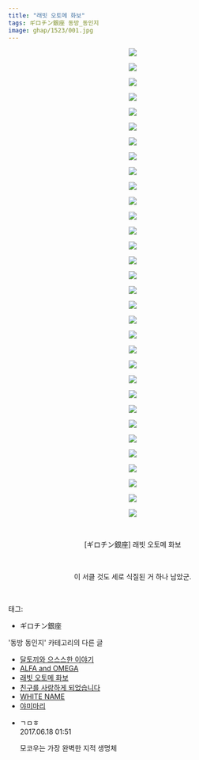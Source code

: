 ```yaml
---
title: "래빗 오토메 화보"
tags: ギロチン銀座 동방_동인지
image: ghap/1523/001.jpg
---
```

<div class="article">
<p style="text-align: center; clear: none; float: none;"><img src="{{ site.nasurl }}/ghap/1523/001.jpg"/></p>
<p style="text-align: center; clear: none; float: none;"><img src="{{ site.nasurl }}/ghap/1523/002.jpg"/></p>
<p style="text-align: center; clear: none; float: none;"><img src="{{ site.nasurl }}/ghap/1523/003.jpg"/></p>
<p style="text-align: center; clear: none; float: none;"><img src="{{ site.nasurl }}/ghap/1523/004.jpg"/></p>
<p style="text-align: center; clear: none; float: none;"><img src="{{ site.nasurl }}/ghap/1523/005.jpg"/></p>
<p style="text-align: center; clear: none; float: none;"><img src="{{ site.nasurl }}/ghap/1523/006.jpg"/></p>
<p style="text-align: center; clear: none; float: none;"><img src="{{ site.nasurl }}/ghap/1523/007.jpg"/></p>
<p style="text-align: center; clear: none; float: none;"><img src="{{ site.nasurl }}/ghap/1523/008.jpg"/></p>
<p style="text-align: center; clear: none; float: none;"><img src="{{ site.nasurl }}/ghap/1523/009.jpg"/></p>
<p style="text-align: center; clear: none; float: none;"><img src="{{ site.nasurl }}/ghap/1523/010.jpg"/></p>
<p style="text-align: center; clear: none; float: none;"><img src="{{ site.nasurl }}/ghap/1523/011.jpg"/></p>
<p style="text-align: center; clear: none; float: none;"><img src="{{ site.nasurl }}/ghap/1523/012.jpg"/></p>
<p style="text-align: center; clear: none; float: none;"><img src="{{ site.nasurl }}/ghap/1523/013.jpg"/></p>
<p style="text-align: center; clear: none; float: none;"><img src="{{ site.nasurl }}/ghap/1523/014.jpg"/></p>
<p style="text-align: center; clear: none; float: none;"><img src="{{ site.nasurl }}/ghap/1523/015.jpg"/></p>
<p style="text-align: center; clear: none; float: none;"><img src="{{ site.nasurl }}/ghap/1523/016.jpg"/></p>
<p style="text-align: center; clear: none; float: none;"><img src="{{ site.nasurl }}/ghap/1523/017.jpg"/></p>
<p style="text-align: center; clear: none; float: none;"><img src="{{ site.nasurl }}/ghap/1523/018.jpg"/></p>
<p style="text-align: center; clear: none; float: none;"><img src="{{ site.nasurl }}/ghap/1523/019.jpg"/></p>
<p style="text-align: center; clear: none; float: none;"><img src="{{ site.nasurl }}/ghap/1523/020.jpg"/></p>
<p style="text-align: center; clear: none; float: none;"><img src="{{ site.nasurl }}/ghap/1523/021.jpg"/></p>
<p style="text-align: center; clear: none; float: none;"><img src="{{ site.nasurl }}/ghap/1523/022.jpg"/></p>
<p style="text-align: center; clear: none; float: none;"><img src="{{ site.nasurl }}/ghap/1523/023.jpg"/></p>
<p style="text-align: center; clear: none; float: none;"><img src="{{ site.nasurl }}/ghap/1523/024.jpg"/></p>
<p style="text-align: center; clear: none; float: none;"><img src="{{ site.nasurl }}/ghap/1523/025.jpg"/></p>
<p style="text-align: center; clear: none; float: none;"><img src="{{ site.nasurl }}/ghap/1523/026.jpg"/></p>
<p style="text-align: center; clear: none; float: none;"><img src="{{ site.nasurl }}/ghap/1523/027.jpg"/></p>
<p style="text-align: center; clear: none; float: none;"><img src="{{ site.nasurl }}/ghap/1523/028.jpg"/></p>
<p style="text-align: center; clear: none; float: none;"><img src="{{ site.nasurl }}/ghap/1523/029.jpg"/></p>
<p style="text-align: center; clear: none; float: none;"><img src="{{ site.nasurl }}/ghap/1523/030.jpg"/></p>
<p style="text-align: center; clear: none; float: none;"><img src="{{ site.nasurl }}/ghap/1523/031.jpg"/></p>
<p style="text-align: center; clear: none; float: none;"><img src="{{ site.nasurl }}/ghap/1523/032.jpg"/></p>
<p style="text-align: center; clear: none; float: none;"><br/></p>
<p style="text-align: center; clear: none; float: none;">[ギロチン銀座] 래빗 오토메 화보</p>
<p style="text-align: center; clear: none; float: none;"><br/></p>
<p style="text-align: center; clear: none; float: none;">이 서클 것도 세로 식질된 거 하나 남았군.</p>
<p><br/></p>
</div><div class="tagTrail">
<p>태그: </p>
<ul>
<li>ギロチン銀座</li>
</ul>
</div><div class="another">
<p>'동방 동인지' 카테고리의 다른 글</p>
<ul>
<li><a href="/2016-08-12-ghap_1525">달토끼와 으스스한 이야기</a></li>
<li><a href="/2016-08-12-ghap_1524">ALFA and OMEGA</a></li>
<li><a href="/2016-08-12-ghap_1523">래빗 오토메 화보</a></li>
<li><a href="/2016-08-12-ghap_1522">친구를 사랑하게 되었습니다</a></li>
<li><a href="/2016-08-12-ghap_1521">WHITE NAME</a></li>
<li><a href="/2016-08-12-ghap_1520">야미마리</a></li>
</ul>
</div><div class="cb_module cb_fluid">
<div class="cb_wrt cb_profile">
<div class="comment">
<ul>
<li class="cb_thumb_off" id="comment15016168">
<div class="cb_comment_area">
<div class="cb_info_area">
<div class="cb_section">
<span class="cb_nick_name">ㄱㅁㅎ</span>
</div>
<div class="cb_section">
<span class="cb_date">2017.06.18 01:51 </span>
</div>
</div>
<div class="cb_dsc_comment">
<p class="cb_dsc">
											모코우는 가장 완벽한 지적 생명체
										</p>
</div>
</div></li>
</ul>
</div>
</div><!-- commentList close -->
</div>